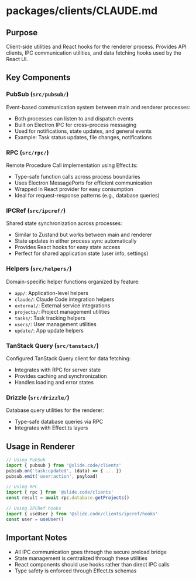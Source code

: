 # packages/clients/CLAUDE.md

## Purpose
Client-side utilities and React hooks for the renderer process. Provides API clients, IPC communication utilities, and data fetching hooks used by the React UI.

## Key Components

### PubSub (`src/pubsub/`)
Event-based communication system between main and renderer processes:
- Both processes can listen to and dispatch events
- Built on Electron IPC for cross-process messaging
- Used for notifications, state updates, and general events
- Example: Task status updates, file changes, notifications

### RPC (`src/rpc/`)
Remote Procedure Call implementation using Effect.ts:
- Type-safe function calls across process boundaries
- Uses Electron MessagePorts for efficient communication
- Wrapped in React provider for easy consumption
- Ideal for request-response patterns (e.g., database queries)

### IPCRef (`src/ipcref/`)
Shared state synchronization across processes:
- Similar to Zustand but works between main and renderer
- State updates in either process sync automatically
- Provides React hooks for easy state access
- Perfect for shared application state (user info, settings)

### Helpers (`src/helpers/`)
Domain-specific helper functions organized by feature:
- `app/`: Application-level helpers
- `claude/`: Claude Code integration helpers
- `external/`: External service integrations
- `projects/`: Project management utilities
- `tasks/`: Task tracking helpers
- `users/`: User management utilities
- `update/`: App update helpers

### TanStack Query (`src/tanstack/`)
Configured TanStack Query client for data fetching:
- Integrates with RPC for server state
- Provides caching and synchronization
- Handles loading and error states

### Drizzle (`src/drizzle/`)
Database query utilities for the renderer:
- Type-safe database queries via RPC
- Integrates with Effect.ts layers

## Usage in Renderer
```typescript
// Using PubSub
import { pubsub } from '@slide.code/clients'
pubsub.on('task:updated', (data) => { ... })
pubsub.emit('user:action', payload)

// Using RPC
import { rpc } from '@slide.code/clients'
const result = await rpc.database.getProjects()

// Using IPCRef hooks
import { useUser } from '@slide.code/clients/ipcref/hooks'
const user = useUser()
```

## Important Notes
- All IPC communication goes through the secure preload bridge
- State management is centralized through these utilities
- React components should use hooks rather than direct IPC calls
- Type safety is enforced through Effect.ts schemas